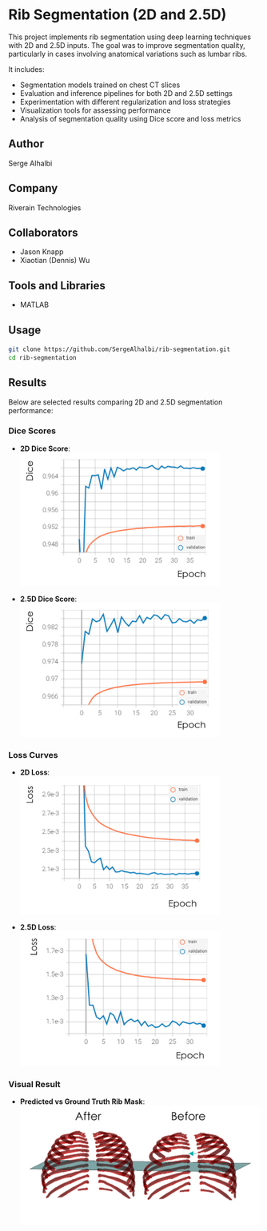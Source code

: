 # Rib Segmentation (2D and 2.5D)
This project implements rib segmentation using deep learning techniques with 2D and 2.5D inputs. The goal was to improve segmentation quality, particularly in cases involving anatomical variations such as lumbar ribs.

It includes:
- Segmentation models trained on chest CT slices
- Evaluation and inference pipelines for both 2D and 2.5D settings
- Experimentation with different regularization and loss strategies
- Visualization tools for assessing performance
- Analysis of segmentation quality using Dice score and loss metrics

## Author
Serge Alhalbi

## Company
Riverain Technologies

## Collaborators
- Jason Knapp  
- Xiaotian (Dennis) Wu

## Tools and Libraries
- MATLAB

## Usage
```bash
git clone https://github.com/SergeAlhalbi/rib-segmentation.git
cd rib-segmentation
```

## Results
Below are selected results comparing 2D and 2.5D segmentation performance:

### Dice Scores
- **2D Dice Score**:  
  <img src="assets/2D/2DDice.png" width="400"/>

- **2.5D Dice Score**:  
  <img src="assets/2_5D/2_5DDice.png" width="400"/>

### Loss Curves
- **2D Loss**:  
  <img src="assets/2D/2DLoss.png" width="400"/>

- **2.5D Loss**:  
  <img src="assets/2_5D/2_5DLoss.png" width="400"/>
### Visual Result
- **Predicted vs Ground Truth Rib Mask**:  
  <img src="assets/results.png" width="800"/>
